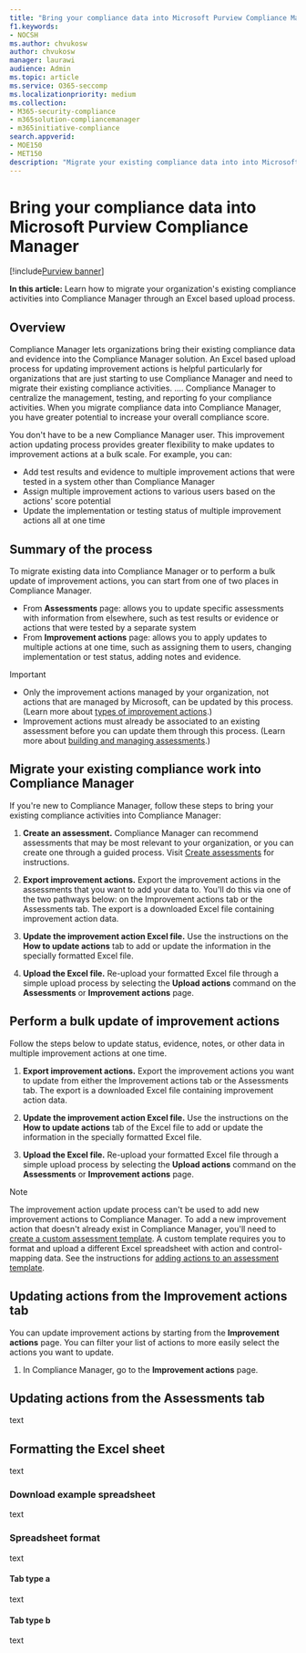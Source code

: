 ```yaml
---
title: "Bring your compliance data into Microsoft Purview Compliance Manager"
f1.keywords:
- NOCSH
ms.author: chvukosw
author: chvukosw
manager: laurawi
audience: Admin
ms.topic: article
ms.service: O365-seccomp
ms.localizationpriority: medium
ms.collection: 
- M365-security-compliance
- m365solution-compliancemanager
- m365initiative-compliance
search.appverid: 
- MOE150
- MET150
description: "Migrate your existing compliance data into into Microsoft Purview Compliance Manager using an Excel based upload process."
---
```


# Bring your compliance data into Microsoft Purview Compliance Manager

[!include[Purview banner](../includes/purview-rebrand-banner.md)]

**In this article:** Learn how to migrate your organization's existing compliance activities into Compliance Manager through an Excel based upload process.

## Overview

Compliance Manager lets organizations bring their existing compliance data and evidence into the Compliance Manager solution. An Excel based upload process for updating improvement actions is helpful particularly for organizations that are just starting to use Compliance Manager and need to migrate their existing compliance activities. .... Compliance Manager to centralize the management, testing, and reporting fo your compliance activities. When you migrate compliance data into Compliance Manager, you have greater potential to increase your overall compliance score.

You don't have to be a new Compliance Manager user. This improvement action updating process provides greater flexibility to make updates to improvement actions at a bulk scale. For example, you can:

- Add test results and evidence to multiple improvement actions that were tested in a system other than Compliance Manager
-  Assign multiple improvement actions to various users based on the actions' score potential
- Update the implementation or testing status of multiple improvement actions all at one time

## Summary of the process

To migrate existing data into Compliance Manager or to perform a bulk update of improvement actions, you can start from one of two places in Compliance Manager.

- From **Assessments** page: allows you to update specific assessments with information from elsewhere, such as test results or evidence or actions that were tested by a separate system
- From **Improvement actions** page: allows you to apply updates to multiple actions at one time, such as assigning them to users, changing implementation or test status, adding notes and evidence.

> [!IMPORTANT]
> - Only the improvement actions managed by your organization, not actions that are managed by Microsoft, can be updated by this process. (Learn more about [types of improvement actions](compliance-score-calculation.md#action-types-and-points).)
> - Improvement actions must already be associated to an existing assessment before you can update them through this process. (Learn more about [building and managing assessments](compliance-manager-assessments.md).)


## Migrate your existing compliance work into Compliance Manager

If you're new to Compliance Manager, follow these steps to bring your existing compliance activities into Compliance Manager:

1. **Create an assessment.** Compliance Manager can recommend assessments that may be most relevant to your organization, or you can create one through a guided process. Visit [Create assessments](compliance-manager-assessments.md#create-assessments) for instructions.

2. **Export improvement actions.** Export the improvement actions in the assessments that you want to add your data to. You'll do this via one of the two pathways below: on the Improvement actions tab or the Assessments tab. The export is a downloaded Excel file containing improvement action data.

3. **Update the improvement action Excel file.** Use the instructions on the **How to update actions** tab to add or update the information in the specially formatted Excel file.

4. **Upload the Excel file.** Re-upload your formatted Excel file through a simple upload process by selecting the **Upload actions** command on the **Assessments** or **Improvement actions** page.

## Perform a bulk update of improvement actions

Follow the steps below to update status, evidence, notes, or other data in multiple improvement actions at one time.

1. **Export improvement actions.** Export the improvement actions you want to update from either the Improvement actions tab or the Assessments tab. The export is a downloaded Excel file containing improvement action data.

2. **Update the improvement action Excel file.** Use the instructions on the **How to update actions** tab of the Excel file to add or update the information in the specially formatted Excel file.

3. **Upload the Excel file.** Re-upload your formatted Excel file through a simple upload process by selecting the **Upload actions** command on the **Assessments** or **Improvement actions** page.

> [!NOTE]
> The improvement action update process can't be used to add new improvement actions to Compliance Manager. To add a new improvement action that doesn't already exist in Compliance Manager, you'll need to [create a custom assessment template](compliance-manager-templates-create.md). A custom template  requires you to format and upload a different Excel spreadsheet with action and control-mapping data. See the instructions for [adding actions to an assessment template](compliance-manager-templates-format-excel.md#actions-tab).  

## Updating actions from the Improvement actions tab

You can update improvement actions by starting from the **Improvement actions** page. You can filter your list of actions to more easily select the actions you want to update.

1. In Compliance Manager, go to the **Improvement actions** page.

## Updating actions from the Assessments tab

text

## Formatting the Excel sheet
text

### Download example spreadsheet
text

### Spreadsheet format
text

#### Tab type a
text

#### Tab type b

text
 

